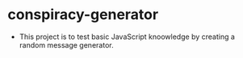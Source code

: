 # conspiracy-generator

- This project is to test basic JavaScript knoowledge by creating a random message generator.
